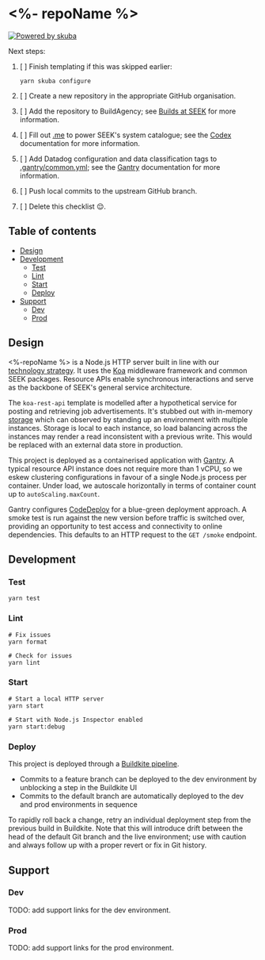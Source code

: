 # <%- repoName %>

[![Powered by skuba](https://img.shields.io/badge/🤿%20skuba-powered-009DC4)](https://github.com/seek-oss/skuba)

Next steps:

1. [ ] Finish templating if this was skipped earlier:

   ```shell
   yarn skuba configure
   ```

2. [ ] Create a new repository in the appropriate GitHub organisation.
3. [ ] Add the repository to BuildAgency;
       see [Builds at SEEK] for more information.
4. [ ] Fill out [.me](.me) to power SEEK's system catalogue;
       see the [Codex] documentation for more information.
5. [ ] Add Datadog configuration and data classification tags to [.gantry/common.yml](.gantry/common.yml);
       see the [Gantry] documentation for more information.
6. [ ] Push local commits to the upstream GitHub branch.
7. [ ] Delete this checklist 😌.

## Table of contents

- [Design](#design)
- [Development](#development)
  - [Test](#test)
  - [Lint](#lint)
  - [Start](#start)
  - [Deploy](#deploy)
- [Support](#support)
  - [Dev](#dev)
  - [Prod](#prod)

## Design

<%-repoName %> is a Node.js HTTP server built in line with our [technology strategy].
It uses the [Koa] middleware framework and common SEEK packages.
Resource APIs enable synchronous interactions and serve as the backbone of SEEK's general service architecture.

The `koa-rest-api` template is modelled after a hypothetical service for posting and retrieving job advertisements.
It's stubbed out with in-memory [storage](src/storage) which can observed by standing up an environment with multiple instances.
Storage is local to each instance, so load balancing across the instances may render a read inconsistent with a previous write.
This would be replaced with an external data store in production.

This project is deployed as a containerised application with [Gantry].
A typical resource API instance does not require more than 1 vCPU,
so we eskew clustering configurations in favour of a single Node.js process per container.
Under load, we autoscale horizontally in terms of container count up to `autoScaling.maxCount`.

Gantry configures [CodeDeploy] for a blue-green deployment approach.
A smoke test is run against the new version before traffic is switched over,
providing an opportunity to test access and connectivity to online dependencies.
This defaults to an HTTP request to the `GET /smoke` endpoint.

## Development

### Test

```shell
yarn test
```

### Lint

```shell
# Fix issues
yarn format

# Check for issues
yarn lint
```

### Start

```shell
# Start a local HTTP server
yarn start

# Start with Node.js Inspector enabled
yarn start:debug
```

### Deploy

This project is deployed through a [Buildkite pipeline](.buildkite/pipeline.yml).

- Commits to a feature branch can be deployed to the dev environment by unblocking a step in the Buildkite UI
- Commits to the default branch are automatically deployed to the dev and prod environments in sequence

To rapidly roll back a change,
retry an individual deployment step from the previous build in Buildkite.
Note that this will introduce drift between the head of the default Git branch and the live environment;
use with caution and always follow up with a proper revert or fix in Git history.

## Support

### Dev

TODO: add support links for the dev environment.

<!--
- CloudWatch dashboard
- Datadog dashboard
- Splunk logs
-->

### Prod

TODO: add support links for the prod environment.

<!--
- CloudWatch dashboard
- Datadog dashboard
- Splunk logs
-->

[builds at seek]: https://builds-at-seek.ssod.skinfra.xyz
[codedeploy]: https://docs.aws.amazon.com/codedeploy
[codex]: https://codex.ssod.skinfra.xyz/docs
[gantry]: https://gantry.ssod.skinfra.xyz
[koa]: https://koajs.com
[technology strategy]: https://tech-strategy.ssod.skinfra.xyz
